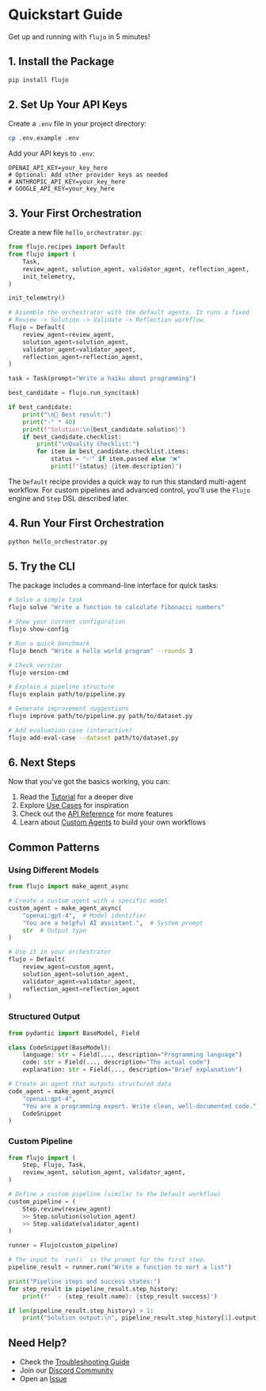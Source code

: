# Quickstart Guide

Get up and running with `flujo` in 5 minutes!

## 1. Install the Package

```bash
pip install flujo
```

## 2. Set Up Your API Keys

Create a `.env` file in your project directory:

```bash
cp .env.example .env
```

Add your API keys to `.env`:
```env
OPENAI_API_KEY=your_key_here
# Optional: Add other provider keys as needed
# ANTHROPIC_API_KEY=your_key_here
# GOOGLE_API_KEY=your_key_here
```

## 3. Your First Orchestration

Create a new file `hello_orchestrator.py`:

```python
from flujo.recipes import Default
from flujo import (
    Task,
    review_agent, solution_agent, validator_agent, reflection_agent,
    init_telemetry,
)

init_telemetry()

# Assemble the orchestrator with the default agents. It runs a fixed
# Review -> Solution -> Validate -> Reflection workflow.
flujo = Default(
    review_agent=review_agent,
    solution_agent=solution_agent,
    validator_agent=validator_agent,
    reflection_agent=reflection_agent,
)

task = Task(prompt="Write a haiku about programming")

best_candidate = flujo.run_sync(task)

if best_candidate:
    print("\n🎉 Best result:")
    print("-" * 40)
    print(f"Solution:\n{best_candidate.solution}")
    if best_candidate.checklist:
        print("\nQuality Checklist:")
        for item in best_candidate.checklist.items:
            status = "✅" if item.passed else "❌"
            print(f"{status} {item.description}")
```

The `Default` recipe provides a quick way to run this standard
multi-agent workflow. For custom pipelines and advanced control, you'll
use the `Flujo` engine and `Step` DSL described later.

## 4. Run Your First Orchestration

```bash
python hello_orchestrator.py
```

## 5. Try the CLI

The package includes a command-line interface for quick tasks:

```bash
# Solve a simple task
flujo solve "Write a function to calculate fibonacci numbers"

# Show your current configuration
flujo show-config

# Run a quick benchmark
flujo bench "Write a hello world program" --rounds 3

# Check version
flujo version-cmd

# Explain a pipeline structure
flujo explain path/to/pipeline.py

# Generate improvement suggestions
flujo improve path/to/pipeline.py path/to/dataset.py

# Add evaluation case (interactive)
flujo add-eval-case --dataset path/to/dataset.py
```

## 6. Next Steps

Now that you've got the basics working, you can:

1. Read the [Tutorial](tutorial.md) for a deeper dive
2. Explore [Use Cases](use_cases.md) for inspiration
3. Check out the [API Reference](api_reference.md) for more features
4. Learn about [Custom Agents](extending.md) to build your own workflows

## Common Patterns

### Using Different Models

```python
from flujo import make_agent_async

# Create a custom agent with a specific model
custom_agent = make_agent_async(
    "openai:gpt-4",  # Model identifier
    "You are a helpful AI assistant.",  # System prompt
    str  # Output type
)

# Use it in your orchestrator
flujo = Default(
    review_agent=custom_agent, 
    solution_agent=solution_agent, 
    validator_agent=validator_agent,
    reflection_agent=reflection_agent
)
```

### Structured Output

```python
from pydantic import BaseModel, Field

class CodeSnippet(BaseModel):
    language: str = Field(..., description="Programming language")
    code: str = Field(..., description="The actual code")
    explanation: str = Field(..., description="Brief explanation")

# Create an agent that outputs structured data
code_agent = make_agent_async(
    "openai:gpt-4",
    "You are a programming expert. Write clean, well-documented code.",
    CodeSnippet
)
```

### Custom Pipeline

```python
from flujo import (
    Step, Flujo, Task,
    review_agent, solution_agent, validator_agent,
)

# Define a custom pipeline (similar to the Default workflow)
custom_pipeline = (
    Step.review(review_agent)
    >> Step.solution(solution_agent)
    >> Step.validate(validator_agent)
)

runner = Flujo(custom_pipeline)

# The input to `run()` is the prompt for the first step.
pipeline_result = runner.run("Write a function to sort a list")

print("Pipeline steps and success states:")
for step_result in pipeline_result.step_history:
    print(f"  - {step_result.name}: {step_result.success}")

if len(pipeline_result.step_history) > 1:
    print("Solution output:\n", pipeline_result.step_history[1].output)
```

## Need Help?

- Check the [Troubleshooting Guide](troubleshooting.md)
- Join our [Discord Community](https://discord.gg/your-server)
- Open an [Issue](https://github.com/aandresalvarez/rloop/issues) 